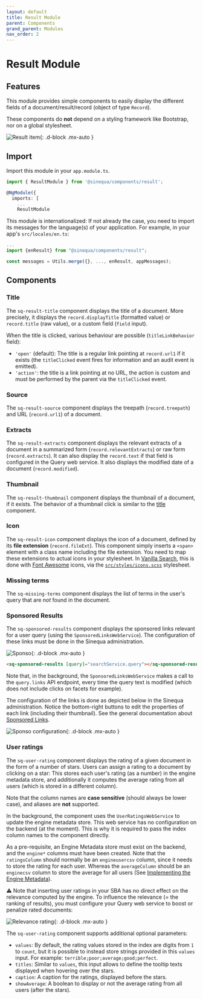 ```yaml
---
layout: default
title: Result Module
parent: Components
grand_parent: Modules
nav_order: 2
---
```


# Result Module

## Features

This module provides simple components to easily display the different fields of a document/result/record (object of type `Record`).

These components do **not** depend on a styling framework like Bootstrap, nor on a global stylesheet.

![Result item]({{site.baseurl}}assets/modules/result/result-item.png){: .d-block .mx-auto }

## Import

Import this module in your `app.module.ts`.

```ts
import { ResultModule } from '@sinequa/components/result';

@NgModule({
  imports: [
    ...
    ResultModule
```

This module is internationalized: If not already the case, you need to import its messages for the language(s) of your application. For example, in your app's `src/locales/en.ts`:

```ts
...
import {enResult} from "@sinequa/components/result";

const messages = Utils.merge({}, ..., enResult, appMessages);
```

## Components

### Title

The `sq-result-title` component displays the title of a document. More precisely, it displays the `record.displayTitle` (formatted value) or `record.title` (raw value), or a custom field (`field` input).

<doc-result-title></doc-result-title>

When the title is clicked, various behaviour are possible (`titleLinkBehavior` field):

- `'open'` (default): The title is a regular link pointing at `record.url1` if it exists (the `titleClicked` event fires for information and an audit event is emitted).
- `'action'`: the title is a link pointing at no URL, the action is custom and must be performed by the parent via the `titleClicked` event.

### Source

The `sq-result-source` component displays the treepath (`record.treepath`) and URL (`record.url1`) of a document.

<doc-result-source></doc-result-source>

### Extracts

The `sq-result-extracts` component displays the relevant extracts of a document in a summarized form (`record.relevantExtracts`) or raw form (`record.extracts`). It can also display the `record.text` if that field is configured in the Query web service. It also displays the modified date of a document (`record.modified`).

<doc-result-extracts></doc-result-extracts>

### Thumbnail

The `sq-result-thumbnail` component displays the thumbnail of a document, if it exists. The behavior of a thumbnail click is similar to the [title](#title) component.

<doc-result-thumbnail></doc-result-thumbnail>

### Icon

The `sq-result-icon` component displays the icon of a document, defined by its **file extension** (`record.fileExt`). This component simply inserts a `<span>` element with a class name including the file extension. You need to map these extensions to actual icons in your stylesheet. In [Vanilla Search]({{site.baseurl}}modules/vanilla-search/vanilla-search.html), this is done with [Font Awesome](https://fontawesome.com/) icons, via the [`src/styles/icons.scss`](https://github.com/sinequa/sba-angular/blob/master/projects/vanilla-search/src/styles/icons.scss) stylesheet.

<doc-result-icon></doc-result-icon>

### Missing terms

The `sq-missing-terms` component displays the list of terms in the user's query that are *not* found in the document.

<doc-result-missing-terms></doc-result-missing-terms>

### Sponsored Results

The `sq-sponsored-results` component displays the sponsored links relevant for a user query (using the `SponsoredLinksWebService`). The configuration of these links must be done in the Sinequa administration.

![Sponso]({{site.baseurl}}assets/modules/result/sponso.png){: .d-block .mx-auto }

```html
<sq-sponsored-results [query]="searchService.query"></sq-sponsored-results>
```

<!-- <doc-sponsored-results></doc-sponsored-results> -->

Note that, in the background, the `SponsoredLinksWebService` makes a call to the `query.links` API endpoint, every time the query text is modified (which does not include clicks on facets for example).

The configuration of the links is done as depicted below in the Sinequa administration. Notice the bottom-right buttons to edit the properties of each link (including their thumbnail). See the general documentation about [Sponsored Links](https://doc.sinequa.com/en.sinequa-es.v11/Content/en.sinequa-es.admin-ui-sponsored-links.html).

![Sponso configuration]({{site.baseurl}}assets/modules/result/sponso-config.png){: .d-block .mx-auto }

### User ratings

The `sq-user-rating` component displays the rating of a given document in the form of a number of stars. Users can assign a rating to a document by clicking on a star: This stores each user's rating (as a number) in the engine metadata store, and additionally it computes the average rating from all users (which is stored in a different column).

<doc-user-rating></doc-user-rating>

Note that the column names are **case sensitive** (should always be lower case), and aliases are **not** supported.

In the background, the component uses the `UserRatingsWebService` to update the engine metadata store. This web service has no configuration on the backend (at the moment). This is why it is required to pass the index column names to the component directly.

As a pre-requisite, an Engine Metadata store must exist on the backend, and the `engine*` columns must have been created. Note that the `ratingsColumn` should normally be an `engineusercsv` column, since it needs to store the rating for each user. Whereas the `averageColumn` should be an `enginecsv` column to store the average for all users (See [Implementing the Engine Metadata](https://doc.sinequa.com/en.sinequa-es.v11/Content/en.sinequa-es.how-to.engine-metadata.html)).

⚠️ Note that inserting user ratings in your SBA has no direct effect on the relevance computed by the engine. To influence the relevance (= the ranking of results), you must configure your Query web service to boost or penalize rated documents:

![Relevance rating]({{site.baseurl}}assets/modules/result/rating-relevance.png){: .d-block .mx-auto }

The `sq-user-rating` component supports additional optional parameters:

- `values`: By default, the rating values stored in the index are digits from `1` to `count`, but it is possible to instead store strings provided in this `values` input. For example: `terrible;poor;average;good;perfect`.
- `titles`: Similar to `values`, this input allows to define the tooltip texts displayed when hovering over the stars.
- `caption`: A caption for the ratings, displayed before the stars.
- `showAverage`: A boolean to display or not the average rating from all users (after the stars).
